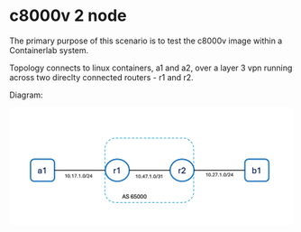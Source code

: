 # c8000v 2 node 

The primary purpose of this scenario is to test the c8000v image within a Containerlab system. 

Topology connects to linux containers, a1 and a2, over a layer 3 vpn running across two direclty connected routers - r1 and r2.  

Diagram: 

<img alt="2 node" src="c8kv2node.png">


